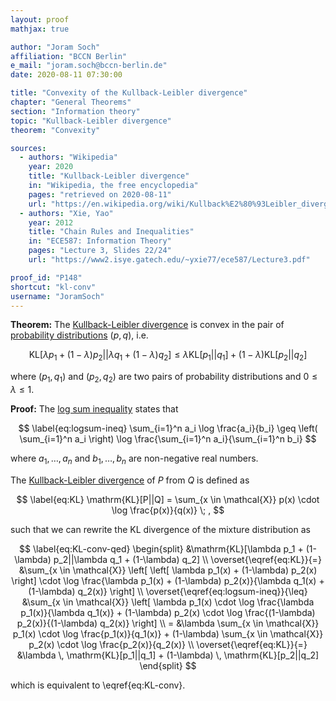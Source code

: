 ```yaml
---
layout: proof
mathjax: true

author: "Joram Soch"
affiliation: "BCCN Berlin"
e_mail: "joram.soch@bccn-berlin.de"
date: 2020-08-11 07:30:00

title: "Convexity of the Kullback-Leibler divergence"
chapter: "General Theorems"
section: "Information theory"
topic: "Kullback-Leibler divergence"
theorem: "Convexity"

sources:
  - authors: "Wikipedia"
    year: 2020
    title: "Kullback-Leibler divergence"
    in: "Wikipedia, the free encyclopedia"
    pages: "retrieved on 2020-08-11"
    url: "https://en.wikipedia.org/wiki/Kullback%E2%80%93Leibler_divergence#Properties"
  - authors: "Xie, Yao"
    year: 2012
    title: "Chain Rules and Inequalities"
    in: "ECE587: Information Theory"
    pages: "Lecture 3, Slides 22/24"
    url: "https://www2.isye.gatech.edu/~yxie77/ece587/Lecture3.pdf"

proof_id: "P148"
shortcut: "kl-conv"
username: "JoramSoch"
---
```



**Theorem:**  The [Kullback-Leibler divergence](/D/kl) is convex in the pair of [probability distributions](/D/dist) $(p,q)$, i.e.

$$ \label{eq:KL-conv}
\mathrm{KL}[\lambda p_1 + (1-\lambda) p_2||\lambda q_1 + (1-\lambda) q_2] \leq \lambda \mathrm{KL}[p_1||q_1] + (1-\lambda) \mathrm{KL}[p_2||q_2]
$$

where $(p_1,q_1)$ and $(p_2,q_2)$ are two pairs of probability distributions and $0 \leq \lambda \leq 1$.


**Proof:** The [log sum inequality](/P/logsum-ineq) states that

$$ \label{eq:logsum-ineq}
\sum_{i=1}^n a_i \log \frac{a_i}{b_i} \geq \left( \sum_{i=1}^n a_i \right) \log \frac{\sum_{i=1}^n a_i}{\sum_{i=1}^n b_i}
$$

where $a_1, \ldots, a_n$ and $b_1, \ldots, b_n$ are non-negative real numbers.

The [Kullback-Leibler divergence](/D/kl) of $P$ from $Q$ is defined as

$$ \label{eq:KL}
\mathrm{KL}[P||Q] = \sum_{x \in \mathcal{X}} p(x) \cdot \log \frac{p(x)}{q(x)} \; ,
$$

such that we can rewrite the KL divergence of the mixture distribution as

$$ \label{eq:KL-conv-qed}
\begin{split}
&\mathrm{KL}[\lambda p_1 + (1-\lambda) p_2||\lambda q_1 + (1-\lambda) q_2] \\
\overset{\eqref{eq:KL}}{=} &\sum_{x \in \mathcal{X}} \left[ \left[ \lambda p_1(x) + (1-\lambda) p_2(x) \right] \cdot \log \frac{\lambda p_1(x) + (1-\lambda) p_2(x)}{\lambda q_1(x) + (1-\lambda) q_2(x)} \right] \\
\overset{\eqref{eq:logsum-ineq}}{\leq} &\sum_{x \in \mathcal{X}} \left[ \lambda p_1(x) \cdot \log \frac{\lambda p_1(x)}{\lambda q_1(x)} + (1-\lambda) p_2(x) \cdot \log \frac{(1-\lambda) p_2(x)}{(1-\lambda) q_2(x)} \right] \\
= &\lambda \sum_{x \in \mathcal{X}} p_1(x) \cdot \log \frac{p_1(x)}{q_1(x)} + (1-\lambda) \sum_{x \in \mathcal{X}} p_2(x) \cdot \log \frac{p_2(x)}{q_2(x)} \\
\overset{\eqref{eq:KL}}{=} &\lambda \, \mathrm{KL}[p_1||q_1] + (1-\lambda) \, \mathrm{KL}[p_2||q_2]
\end{split}
$$

which is equivalent to \eqref{eq:KL-conv}.
